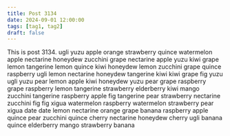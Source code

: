 ```yaml
---
title: Post 3134
date: 2024-09-01 12:00:00
tags: [tag1, tag2]
draft: false
---
```

This is post 3134.
ugli
yuzu
apple
orange
strawberry
quince
watermelon
apple
nectarine
honeydew
zucchini
grape
nectarine
apple
yuzu
kiwi
grape
lemon
tangerine
lemon
quince
kiwi
honeydew
lemon
zucchini
grape
quince
raspberry
ugli
lemon
nectarine
honeydew
tangerine
kiwi
kiwi
grape
fig
yuzu
ugli
yuzu
pear
lemon
apple
kiwi
honeydew
yuzu
pear
grape
raspberry
grape
raspberry
lemon
tangerine
strawberry
elderberry
kiwi
mango
zucchini
tangerine
raspberry
apple
fig
tangerine
pear
strawberry
nectarine
zucchini
fig
fig
xigua
watermelon
raspberry
watermelon
strawberry
pear
xigua
date
date
lemon
nectarine
orange
grape
banana
raspberry
apple
quince
pear
zucchini
quince
cherry
nectarine
honeydew
cherry
ugli
banana
quince
elderberry
mango
strawberry
banana
